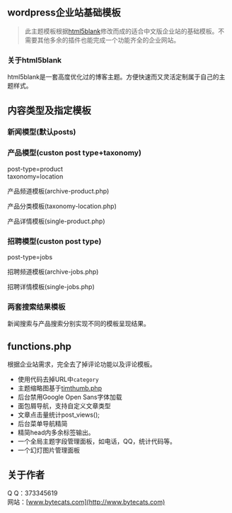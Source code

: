 ## wordpress企业站基础模板

>此主题模板根据[html5blank](https://github.com/toddmotto/html5blank)修改而成的适合中文版企业站的基础模板。不需要其他多余的插件也能完成一个功能齐全的企业网站。

### 关于html5blank
html5blank是一套高度优化过的博客主题。方便快速而又灵活定制属于自己的主题样式。

## 内容类型及指定模板

### 新闻模型(默认posts) 

### 产品模型(custon post type+taxonomy)
post-type=product <br />
taxonomy=location

产品频道模板(archive-product.php)

产品分类模板(taxonomy-location.php)

产品详情模板(single-product.php)
### 招聘模型(custon post type)
post-type=jobs

招聘频道模板(archive-jobs.php)

招聘详情模板(single-jobs.php)
### 两套搜索结果模板
新闻搜索与产品搜索分别实现不同的模板呈现结果。
## functions.php
根据企业站需求，完全去了掉评论功能以及评论模板。

- 使用代码去掉URL中`category`
- 主题缩略图基于[timthumb.php](http://www.binarymoon.co.uk/projects/timthumb/)
- 后台禁用Google Open Sans字体加载
- 面包屑导航，支持自定义文章类型
- 文章点击量统计post_views();
- 后台菜单导航精简
- 精简head内多余标签输出。
- 一个全局主题字段管理面板，如电话，QQ，统计代码等。
- 一个幻灯图片管理面板


## 关于作者
Q  Q：373345619 <br />
网站：[www.bytecats.com](http://www.bytecats.com)

